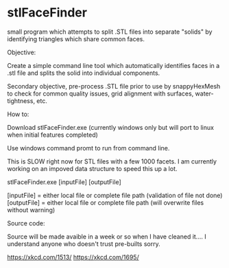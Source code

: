 # stlFaceFinder
small program which attempts to split .STL files into separate "solids" by identifying triangles which share common faces. 

Objective:

Create a simple command line tool which automatically identifies faces in a .stl file and splits the solid into individual components. 

Secondary objective, pre-process .STL file prior to use by snappyHexMesh to check for common quality issues, grid alignment with surfaces, water-tightness, etc.

How to:

Download stlFaceFinder.exe
(currently windows only but will port to linux when initial features completed)

Use windows command promt to run from command line.

This is SLOW right now for STL files with a few 1000 facets. I am currently working on an impoved data structure to speed this up a lot.

stlFaceFinder.exe [inputFile] [outputFile]

[inputFile] = either local file or complete file path (validation of file not done)
[outputFile] = either local file or complete file path (will overwrite files without warning)

Source code:

Source will be made avaible in a week or so when I have cleaned it.... 
I understand anyone who doesn't trust pre-builts sorry.

https://xkcd.com/1513/
https://xkcd.com/1695/
